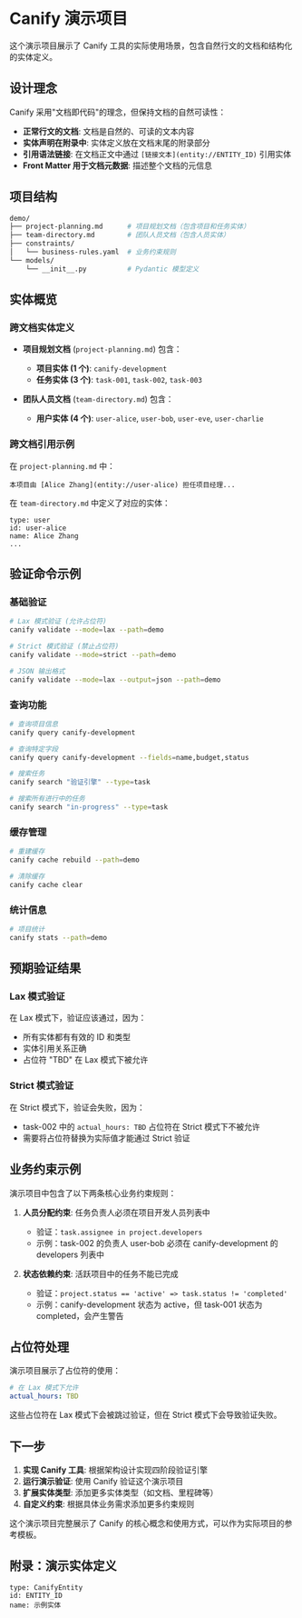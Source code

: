 # Canify 演示项目

这个演示项目展示了 Canify 工具的实际使用场景，包含自然行文的文档和结构化的实体定义。

## 设计理念

Canify 采用"文档即代码"的理念，但保持文档的自然可读性：

- **正常行文的文档**: 文档是自然的、可读的文本内容
- **实体声明在附录中**: 实体定义放在文档末尾的附录部分
- **引用语法链接**: 在文档正文中通过 `[链接文本](entity://ENTITY_ID)` 引用实体
- **Front Matter 用于文档元数据**: 描述整个文档的元信息

## 项目结构

```bash
demo/
├── project-planning.md      # 项目规划文档（包含项目和任务实体）
├── team-directory.md        # 团队人员文档（包含人员实体）
├── constraints/
│   └── business-rules.yaml  # 业务约束规则
└── models/
    └── __init__.py          # Pydantic 模型定义
```

## 实体概览

### 跨文档实体定义

- **项目规划文档** (`project-planning.md`) 包含：

  - **项目实体 (1 个)**: `canify-development`
  - **任务实体 (3 个)**: `task-001`, `task-002`, `task-003`

- **团队人员文档** (`team-directory.md`) 包含：
  - **用户实体 (4 个)**: `user-alice`, `user-bob`, `user-eve`, `user-charlie`

### 跨文档引用示例

在 `project-planning.md` 中：

```markdown-for-demo
本项目由 [Alice Zhang](entity://user-alice) 担任项目经理...
```

在 `team-directory.md` 中定义了对应的实体：

```entity-for-demo
type: user
id: user-alice
name: Alice Zhang
...
```

## 验证命令示例

### 基础验证

```bash
# Lax 模式验证 (允许占位符)
canify validate --mode=lax --path=demo

# Strict 模式验证 (禁止占位符)
canify validate --mode=strict --path=demo

# JSON 输出格式
canify validate --mode=lax --output=json --path=demo
```

### 查询功能

```bash
# 查询项目信息
canify query canify-development

# 查询特定字段
canify query canify-development --fields=name,budget,status

# 搜索任务
canify search "验证引擎" --type=task

# 搜索所有进行中的任务
canify search "in-progress" --type=task
```

### 缓存管理

```bash
# 重建缓存
canify cache rebuild --path=demo

# 清除缓存
canify cache clear
```

### 统计信息

```bash
# 项目统计
canify stats --path=demo
```

## 预期验证结果

### Lax 模式验证

在 Lax 模式下，验证应该通过，因为：

- 所有实体都有有效的 ID 和类型
- 实体引用关系正确
- 占位符 "TBD" 在 Lax 模式下被允许

### Strict 模式验证

在 Strict 模式下，验证会失败，因为：

- task-002 中的 `actual_hours: TBD` 占位符在 Strict 模式下不被允许
- 需要将占位符替换为实际值才能通过 Strict 验证

## 业务约束示例

演示项目中包含了以下两条核心业务约束规则：

1. **人员分配约束**: 任务负责人必须在项目开发人员列表中

   - 验证：`task.assignee in project.developers`
   - 示例：task-002 的负责人 user-bob 必须在 canify-development 的 developers 列表中

2. **状态依赖约束**: 活跃项目中的任务不能已完成
   - 验证：`project.status == 'active' => task.status != 'completed'`
   - 示例：canify-development 状态为 active，但 task-001 状态为 completed，会产生警告

## 占位符处理

演示项目展示了占位符的使用：

```yaml
# 在 Lax 模式下允许
actual_hours: TBD
```

这些占位符在 Lax 模式下会被跳过验证，但在 Strict 模式下会导致验证失败。

## 下一步

1. **实现 Canify 工具**: 根据架构设计实现四阶段验证引擎
2. **运行演示验证**: 使用 Canify 验证这个演示项目
3. **扩展实体类型**: 添加更多实体类型（如文档、里程碑等）
4. **自定义约束**: 根据具体业务需求添加更多约束规则

这个演示项目完整展示了 Canify 的核心概念和使用方式，可以作为实际项目的参考模板。

## 附录：演示实体定义

```entity
type: CanifyEntity
id: ENTITY_ID
name: 示例实体
```
